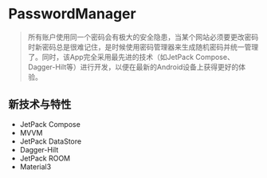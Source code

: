 # PasswordManager
> 所有账户使用同一个密码会有极大的安全隐患，当某个网站必须要更改密码时新密码总是很难记住，是时候使用密码管理器来生成随机密码并统一管理了。同时，该App完全采用最先进的技术（如JetPack Compose、Dagger-Hilt等）进行开发，以便在最新的Android设备上获得更好的体验。

## 新技术与特性
- JetPack Compose
- MVVM
- JetPack DataStore
- Dagger-Hilt
- JetPack ROOM
- Material3
